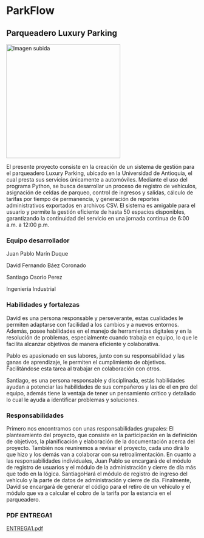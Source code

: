 # ParkFlow
## Parqueadero Luxury Parking
<img src="https://github.com/user-attachments/assets/a0630a60-2c60-4575-96a7-292056b21bda" alt="Imagen subida" width="300px">

El presente proyecto consiste en la creación de un sistema de gestión para el parqueadero Luxury Parking, ubicado en la Universidad de Antioquia, el cual presta sus servicios únicamente a automóviles. Mediante el uso del programa Python, se busca desarrollar un proceso de registro de vehículos, asignación de celdas de parqueo, control de ingresos y salidas, cálculo de tarifas por tiempo de permanencia, y generación de reportes administrativos exportados en archivos CSV. El sistema es amigable para el usuario y permite la gestión eficiente de hasta 50 espacios disponibles, garantizando la continuidad del servicio en una jornada continua de 6:00 a.m. a 12:00 p.m. 

### Equipo desarrollador
Juan Pablo Marín Duque

David Fernando Báez Coronado

Santiago Osorio Perez

Ingeniería Industrial

### Habilidades y fortalezas
David es una persona responsable y perseverante, estas cualidades le permiten adaptarse con facilidad a los cambios y a nuevos entornos. Además, posee habilidades en el manejo de herramientas digitales y en la resolución de problemas, especialmente cuando trabaja en equipo, lo que le facilita alcanzar objetivos de manera eficiente y colaborativa.

Pablo es apasionado en sus labores, junto con su responsabilidad y las ganas de aprendizaje, le permiten el cumplimiento de objetivos. Facilitándose esta tarea al trabajar en colaboración con otros.

Santiago, es una persona responsable y disciplinada, estás habilidades ayudan a potenciar las habilidades de sus compañeros y las de el en pro del equipo, además tiene la ventaja de tener un pensamiento crítico y detallado lo cual le ayuda a identificar problemas y soluciones.

### Responsabilidades
Primero nos encontramos con unas responsabilidades grupales: El planteamiento del proyecto, que consiste en la participación en la definición de objetivos, la planificación y elaboración de la documentación acerca del proyecto. También nos reuniremos a revisar el proyecto, cada uno dirá lo que hizo y los demás van a colaborar con su retroalimentación. 
En cuanto a las responsabilidades individuales, Juan Pablo se encargará de el módulo de registro de usuarios y el módulo de la administración y cierre de día más que todo en la lógica. SantiagoHará el módulo de registro de ingreso del vehículo y la parte de datos de administración y cierre de día. Finalmente, David se encargará de generar el código para el retiro de un vehículo y el módulo que va a calcular el cobro de la tarifa por la estancia en el parqueadero. 

### PDF ENTREGA1 
[ENTREGA1.pdf](https://github.com/user-attachments/files/19968616/ENTREGA1.pdf)
